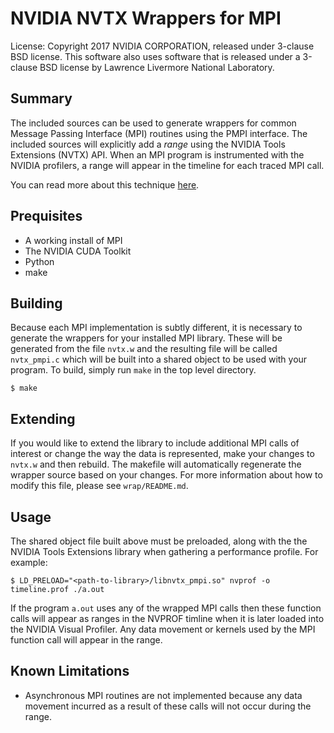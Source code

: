 NVIDIA NVTX Wrappers for MPI
============================
License: Copyright 2017 NVIDIA CORPORATION, released under 3-clause BSD
license.
This software also uses software that is released under a 3-clause BSD license
by Lawrence Livermore National Laboratory.

Summary
-------
The included sources can be used to generate wrappers for common Message
Passing Interface (MPI) routines using the PMPI interface. The included 
sources will explicitly add a *range* using the NVIDIA Tools Extensions (NVTX)
API. When an MPI program is instrumented with the NVIDIA profilers, a range will
appear in the timeline for each traced MPI call.

You can read more about this technique [here](https://devblogs.nvidia.com/parallelforall/gpu-pro-tip-track-mpi-calls-nvidia-visual-profiler/).

Prequisites
-----------
* A working install of MPI
* The NVIDIA CUDA Toolkit
* Python
* make

Building
--------
Because each MPI implementation is subtly different, it is necessary to
generate the wrappers for your installed MPI library. These will be generated
from the file `nvtx.w` and the resulting file will be called `nvtx_pmpi.c`
which will be built into a shared object to be used with your program. To
build, simply run `make` in the top level directory.

    $ make

Extending
---------
If you would like to extend the library to include additional MPI calls of
interest or change the way the data is represented, make your changes to
`nvtx.w` and then rebuild. The makefile will automatically regenerate the
wrapper source based on your changes. For more information about how to modify
this file, please see `wrap/README.md`.

Usage
-----
The shared object file built above must be preloaded, along with the the NVIDIA
Tools Extensions library when gathering a performance profile. For example:

    $ LD_PRELOAD="<path-to-library>/libnvtx_pmpi.so" nvprof -o timeline.prof ./a.out

If the program `a.out` uses any of the wrapped MPI calls then these function
calls will appear as ranges in the NVPROF timline when it is later loaded into
the NVIDIA Visual Profiler. Any data movement or kernels used by the MPI
function call will appear in the range.

Known Limitations
-----------------
* Asynchronous MPI routines are not implemented because any data movement
  incurred as a result of these calls will not occur during the range.
